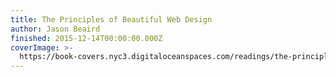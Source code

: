 ```yaml
---
title: The Principles of Beautiful Web Design
author: Jason Beaird
finished: 2015-12-14T00:00:00.000Z
coverImage: >-
  https://book-covers.nyc3.digitaloceanspaces.com/readings/the-principles-of-beautiful-web-design-01.jpg
---
```

